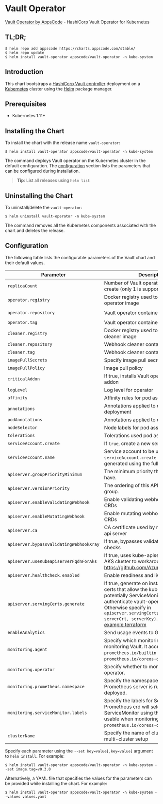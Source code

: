 # Vault Operator

[Vault Operator by AppsCode](https://github.com/kubevault/operator) - HashiCorp Vault Operator for Kubernetes

## TL;DR;

```console
$ helm repo add appscode https://charts.appscode.com/stable/
$ helm repo update
$ helm install vault-operator appscode/vault-operator -n kube-system
```

## Introduction

This chart bootstraps a [HashiCorp Vault controller](https://github.com/kubevault/operator) deployment on a [Kubernetes](http://kubernetes.io) cluster using the [Helm](https://helm.sh) package manager.

## Prerequisites

- Kubernetes 1.11+

## Installing the Chart

To install the chart with the release name `vault-operator`:

```console
$ helm install vault-operator appscode/vault-operator -n kube-system
```

The command deploys Vault operator on the Kubernetes cluster in the default configuration. The [configuration](#configuration) section lists the parameters that can be configured during installation.

> **Tip**: List all releases using `helm list`

## Uninstalling the Chart

To uninstall/delete the `vault-operator`:

```console
$ helm uninstall vault-operator -n kube-system
```

The command removes all the Kubernetes components associated with the chart and deletes the release.

## Configuration

The following table lists the configurable parameters of the Vault chart and their default values.

| Parameter                               | Description                                                                                                                                                                                                                                                                                                                                                 | Default                                                   |
| --------------------------------------- | ----------------------------------------------------------------------------------------------------------------------------------------------------------------------------------------------------------------------------------------------------------------------------------------------------------------------------------------------------------- | --------------------------------------------------------- |
| `replicaCount`                          | Number of Vault operator replicas to create (only 1 is supported)                                                                                                                                                                                                                                                                                           | `1`                                                       |
| `operator.registry`                     | Docker registry used to pull Vault operator image                                                                                                                                                                                                                                                                                                           | `kubevault`                                               |
| `operator.repository`                   | Vault operator container image                                                                                                                                                                                                                                                                                                                              | `vault-operator`                                          |
| `operator.tag`                          | Vault operator container image tag                                                                                                                                                                                                                                                                                                                          | `v0.3.0`                                                  |
| `cleaner.registry`                      | Docker registry used to pull Webhook cleaner image                                                                                                                                                                                                                                                                                                          | `appscode`                                                |
| `cleaner.repository`                    | Webhook cleaner container image                                                                                                                                                                                                                                                                                                                             | `kubectl`                                                 |
| `cleaner.tag`                           | Webhook cleaner container image tag                                                                                                                                                                                                                                                                                                                         | `v1.11`                                                   |
| `imagePullSecrets`                      | Specify image pull secrets                                                                                                                                                                                                                                                                                                                                  | `[]`                                                      |
| `imagePullPolicy`                       | Image pull policy                                                                                                                                                                                                                                                                                                                                           | `IfNotPresent`                                            |
| `criticalAddon`                         | If true, installs Vault operator as critical addon                                                                                                                                                                                                                                                                                                          | `false`                                                   |
| `logLevel`                              | Log level for operator                                                                                                                                                                                                                                                                                                                                      | `3`                                                       |
| `affinity`                              | Affinity rules for pod assignment                                                                                                                                                                                                                                                                                                                           | `{}`                                                      |
| `annotations`                           | Annotations applied to operator deployment                                                                                                                                                                                                                                                                                                                  | `{}`                                                      |
| `podAnnotations`                        | Annotations applied to operator pod(s)                                                                                                                                                                                                                                                                                                                      | `{}`                                                      |
| `nodeSelector`                          | Node labels for pod assignment                                                                                                                                                                                                                                                                                                                              | `{}`                                                      |
| `tolerations`                           | Tolerations used pod assignment                                                                                                                                                                                                                                                                                                                             | `[]`                                                      |
| `serviceAccount.create`                 | If `true`, create a new service account                                                                                                                                                                                                                                                                                                                     | `true`                                                    |
| `serviceAccount.name`                   | Service account to be used. If not set and `serviceAccount.create` is `true`, a name is generated using the fullname template                                                                                                                                                                                                                               | ``                                                        |
| `apiserver.groupPriorityMinimum`        | The minimum priority the group should have.                                                                                                                                                                                                                                                                                                                 | 10000                                                     |
| `apiserver.versionPriority`             | The ordering of this API inside of the group.                                                                                                                                                                                                                                                                                                               | 15                                                        |
| `apiserver.enableValidatingWebhook`     | Enable validating webhooks for Vault CRDs                                                                                                                                                                                                                                                                                                                   | true                                                      |
| `apiserver.enableMutatingWebhook`       | Enable mutating webhooks for Vault CRDs                                                                                                                                                                                                                                                                                                                     | true                                                      |
| `apiserver.ca`                          | CA certificate used by main Kubernetes api server                                                                                                                                                                                                                                                                                                           | `not-ca-cert`                                             |
| `apiserver.bypassValidatingWebhookXray` | If true, bypasses validating webhook xray checks                                                                                                                                                                                                                                                                                                            | `false`                                                   |
| `apiserver.useKubeapiserverFqdnForAks`  | If true, uses kube-apiserver FQDN for AKS cluster to workaround https://github.com/Azure/AKS/issues/522                                                                                                                                                                                                                                                     | `true`                                                    |
| `apiserver.healthcheck.enabled`         | Enable readiness and liveliness probes                                                                                                                                                                                                                                                                                                                      | `false`                                                   |
| `apiserver.servingCerts.generate`       | If true, generate on install/upgrade the certs that allow the kube-apiserver (and potentially ServiceMonitor) to authenticate vault-operator pods. Otherwise specify in `apiserver.servingCerts.{caCrt, serverCrt, serverKey}`. See also: [example terraform](https://github.com/kubevault/installer/blob/master/charts/vault-operator/example-terraform.tf) | `true`                                                   |
| `enableAnalytics`                       | Send usage events to Google Analytics                                                                                                                                                                                                                                                                                                                       | `true`                                                    |
| `monitoring.agent`                      | Specify which monitoring agent to use for monitoring Vault. It accepts either `prometheus.io/builtin` or `prometheus.io/coreos-operator`.                                                                                                                                                                                                                   | `none`                                                    |
| `monitoring.operator`                   | Specify whether to monitor Vault operator.                                                                                                                                                                                                                                                                                                                  | `false`                                                   |
| `monitoring.prometheus.namespace`       | Specify the namespace where Prometheus server is running or will be deployed.                                                                                                                                                                                                                                                                               | Release namespace                                         |
| `monitoring.serviceMonitor.labels`      | Specify the labels for ServiceMonitor. Prometheus crd will select ServiceMonitor using these labels. Only usable when monitoring agent is `prometheus.io/coreos-operator`.                                                                                                                                                                                  | `app: <generated app name>` and `release: <release name>` |
| `clusterName`                           | Specify the name of cluster used in a multi-cluster setup                                                                                                                                                                                                                                                                                                   |                                                           |

Specify each parameter using the `--set key=value[,key=value]` argument to `helm install`. For example:

```console
$ helm install vault-operator appscode/vault-operator -n kube-system --set image.tag=v0.3.0
```

Alternatively, a YAML file that specifies the values for the parameters can be provided while
installing the chart. For example:

```console
$ helm install vault-operator appscode/vault-operator -n kube-system --values values.yaml
```
